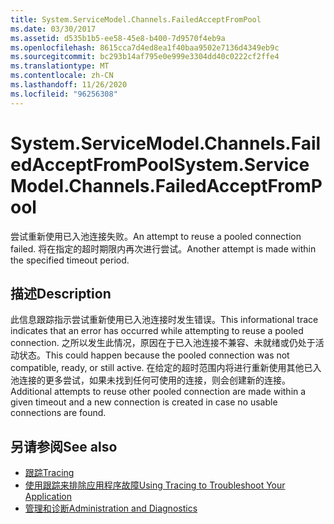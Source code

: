 ```yaml
---
title: System.ServiceModel.Channels.FailedAcceptFromPool
ms.date: 03/30/2017
ms.assetid: d535b1b5-ee58-45e8-b400-7d9570f4eb9a
ms.openlocfilehash: 8615cca7d4ed8ea1f40baa9502e7136d4349eb9c
ms.sourcegitcommit: bc293b14af795e0e999e3304dd40c0222cf2ffe4
ms.translationtype: MT
ms.contentlocale: zh-CN
ms.lasthandoff: 11/26/2020
ms.locfileid: "96256308"
---
```

# <a name="systemservicemodelchannelsfailedacceptfrompool"></a><span data-ttu-id="90d7b-102">System.ServiceModel.Channels.FailedAcceptFromPool</span><span class="sxs-lookup"><span data-stu-id="90d7b-102">System.ServiceModel.Channels.FailedAcceptFromPool</span></span>

<span data-ttu-id="90d7b-103">尝试重新使用已入池连接失败。</span><span class="sxs-lookup"><span data-stu-id="90d7b-103">An attempt to reuse a pooled connection failed.</span></span> <span data-ttu-id="90d7b-104">将在指定的超时期限内再次进行尝试。</span><span class="sxs-lookup"><span data-stu-id="90d7b-104">Another attempt is made within the specified timeout period.</span></span>  
  
## <a name="description"></a><span data-ttu-id="90d7b-105">描述</span><span class="sxs-lookup"><span data-stu-id="90d7b-105">Description</span></span>  

 <span data-ttu-id="90d7b-106">此信息跟踪指示尝试重新使用已入池连接时发生错误。</span><span class="sxs-lookup"><span data-stu-id="90d7b-106">This informational trace indicates that an error has occurred while attempting to reuse a pooled connection.</span></span> <span data-ttu-id="90d7b-107">之所以发生此情况，原因在于已入池连接不兼容、未就绪或仍处于活动状态。</span><span class="sxs-lookup"><span data-stu-id="90d7b-107">This could happen because the pooled connection was not compatible, ready, or still active.</span></span> <span data-ttu-id="90d7b-108">在给定的超时范围内将进行重新使用其他已入池连接的更多尝试，如果未找到任何可使用的连接，则会创建新的连接。</span><span class="sxs-lookup"><span data-stu-id="90d7b-108">Additional attempts to reuse other pooled connection are made within a given timeout and a new connection is created in case no usable connections are found.</span></span>  
  
## <a name="see-also"></a><span data-ttu-id="90d7b-109">另请参阅</span><span class="sxs-lookup"><span data-stu-id="90d7b-109">See also</span></span>

- [<span data-ttu-id="90d7b-110">跟踪</span><span class="sxs-lookup"><span data-stu-id="90d7b-110">Tracing</span></span>](index.md)
- [<span data-ttu-id="90d7b-111">使用跟踪来排除应用程序故障</span><span class="sxs-lookup"><span data-stu-id="90d7b-111">Using Tracing to Troubleshoot Your Application</span></span>](using-tracing-to-troubleshoot-your-application.md)
- [<span data-ttu-id="90d7b-112">管理和诊断</span><span class="sxs-lookup"><span data-stu-id="90d7b-112">Administration and Diagnostics</span></span>](../index.md)
